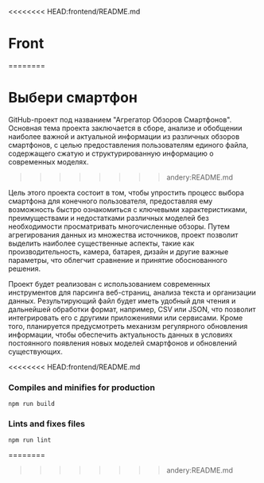 <<<<<<<< HEAD:frontend/README.md
# Front
========
# Выбери смартфон
GitHub-проект под названием "Агрегатор Обзоров Смартфонов". Основная тема проекта заключается в сборе, анализе и обобщении наиболее важной и актуальной информации из различных обзоров смартфонов, с целью предоставления пользователям единого файла, содержащего сжатую и структурированную информацию о современных моделях.
>>>>>>>> andery:README.md

Цель этого проекта состоит в том, чтобы упростить процесс выбора смартфона для конечного пользователя, предоставляя ему возможность быстро ознакомиться с ключевыми характеристиками, преимуществами и недостатками различных моделей без необходимости просматривать многочисленные обзоры. Путем агрегирования данных из множества источников, проект позволит выделить наиболее существенные аспекты, такие как производительность, камера, батарея, дизайн и другие важные параметры, что облегчит сравнение и принятие обоснованного решения.

Проект будет реализован с использованием современных инструментов для парсинга веб-страниц, анализа текста и организации данных. Результирующий файл будет иметь удобный для чтения и дальнейшей обработки формат, например, CSV или JSON, что позволит интегрировать его с другими приложениями или сервисами. Кроме того, планируется предусмотреть механизм регулярного обновления информации, чтобы обеспечить актуальность данных в условиях постоянного появления новых моделей смартфонов и обновлений существующих.

<<<<<<<< HEAD:frontend/README.md
### Compiles and minifies for production
```
npm run build
```

### Lints and fixes files
```
npm run lint
```

========
>>>>>>>> andery:README.md
